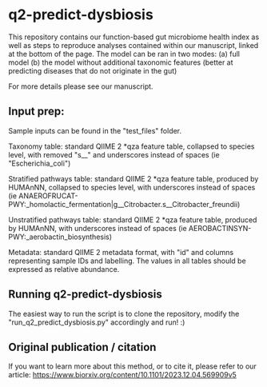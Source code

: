 # q2-predict-dysbiosis

This repository contains our function-based gut microbiome health index as well as steps to reproduce analyses contained within our manuscript, linked at the bottom of the page.
The model can be ran in two modes:
(a) full model 
(b) the model without additional taxonomic features (better at predicting diseases that do not originate in the gut)

For more details please see our manuscript.

## Input prep:
Sample inputs can be found in the "test_files" folder.

Taxonomy table: standard QIIME 2 *qza feature table, collapsed to species level, with removed "s__" and underscores instead of spaces (ie "Escherichia_coli")

Stratified pathways table: standard QIIME 2 *qza feature table, produced by HUMAnNN, collapsed to species level, with underscores instead of spaces (ie ANAEROFRUCAT-PWY:_homolactic_fermentation|g__Citrobacter.s__Citrobacter_freundii)

Unstratified pathways table: standard QIIME 2 *qza feature table, produced by HUMAnNN, with underscores instead of spaces (ie AEROBACTINSYN-PWY:_aerobactin_biosynthesis)

Metadata: standard QIIME 2 metadata format, with "id" and columns representing sample IDs and labelling.
The values in all tables should be expressed as relative abundance.

## Running q2-predict-dysbiosis

The easiest way to run the script is to clone the repository, modify the "run_q2_predict_dysbiosis.py" accordingly and run! :)

## Original publication / citation
If you want to learn more about this method, or to cite it, please refer to our article: https://www.biorxiv.org/content/10.1101/2023.12.04.569909v5

